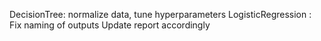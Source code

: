 
DecisionTree: normalize data, tune hyperparameters
LogisticRegression : Fix naming of outputs
Update report accordingly


